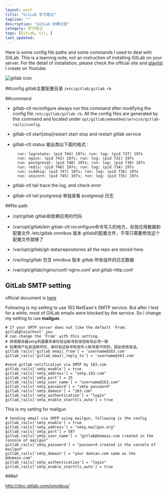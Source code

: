 ```yaml
---
layout: post
title: "GitLab 学习笔记"
tagline: ""
description: "GitLab 折腾记录"
category: 学习笔记
tags: [GitLab, Git, ]
last_updated: 
---
```


Here is some config file paths and some commands I used to deal with GitLab. This is a learning note, not an instruction of installing GitLab on your server. For the detail of installation, please check the official site and [playlist](https://www.youtube.com/playlist?list=PLKHfgb7QQO0h0KajNxedrSGoTZz7WR7dB) I create on Youtube.

![gitlab icon](https://lh3.googleusercontent.com/-l4q7YxpSrak/Vf54ohUJuCI/AAAAAAAA15Q/BMtzh9XgSJY/s512-Ic42/gitlab_icon.png)

##config
gitlab主要配置目录 `/etc/gitlab/gitlab.rb`
 
##command

- gitlab-ctl reconfigure
	always run this command after modifying the config file `/etc/gitlab/gitlab.rb`. All the config files are generated by this command and located under `opt/gitlab/embedded/service/gitlab-rails/config`.

- gitlab-ctl start|stop|restart
	start stop and restart gitlab service

- gitlab-ctl status
	输出类似下面的格式：

		run: logrotate: (pid 744) 197s; run: log: (pid 737) 197s
		run: nginx: (pid 743) 197s; run: log: (pid 731) 197s
		run: postgresql: (pid 748) 197s; run: log: (pid 738) 197s
		run: redis: (pid 746) 197s; run: log: (pid 734) 197s
		run: sidekiq: (pid 747) 197s; run: log: (pid 736) 197s
		run: unicorn: (pid 745) 197s; run: log: (pid 735) 197s

- gitlab-ctl tail
	trace the log, and check error

- gitlab-ctl tail postgresql
	单独查看 postgresql 日志

##file path
- /opt/gitlab
	gitlab和依赖应用的代码

- /var/opt/gitlab/bin
	gitlab-ctl reconfigure命令写入的地方，存放应用数据和配置文件 /etc/gitlab omnibus 版本 gitlab的配置文件，平常只需要修改这个配置文件就够了

- /var/opt/gitlab/git-data/repositories
	all the repo are stored here.

- /var/log/gitlab
	包含 omnibus 版本 gitlab 所有组件的日志数据

- /var/opt/gitlab/nginx/conf/
	nginx.conf and gitlab-http.conf

## GitLab SMTP setting
official document is [here](https://gitlab.com/gitlab-org/omnibus-gitlab/blob/master/doc/settings/smtp.md)

Following is my setting to use 163 NetEase's SMTP service. But after I test for a while, most of GitLab emails were blocked by the service. So I change my setting to use **mailgun**.

	# If your SMTP server does not like the default 'From: gitlab@localhost' you 
	# can change the 'From' with this setting.
	# 网易服务器smtp机器要求身份验证帐号和发信帐号必须一致
	# 如果用户在发送邮件时，身份验证帐号和发件人帐号是不同的，因此拒绝发送。
	gitlab_rails['gitlab_email_from'] = 'username@163.com'
	gitlab_rails['gitlab_email_reply_to'] = 'username@163.com'

	#send gitlab notification via SMTP by 163.com
	gitlab_rails['smtp_enable'] = true
	gitlab_rails['smtp_address'] = "smtp.163.com"
	gitlab_rails['smtp_port'] = 25
	gitlab_rails['smtp_user_name'] = "username@163.com"
	gitlab_rails['smtp_password'] = "smtp password"
	gitlab_rails['smtp_domain'] = "163.com"
	gitlab_rails['smtp_authentication'] = "login"
	gitlab_rails['smtp_enable_starttls_auto'] = true

This is my setting for mailgun

	# Sending email via SMTP using mailgun, following is the config
	gitlab_rails['smtp_enable'] = true
	gitlab_rails['smtp_address'] = "smtp.mailgun.org"
	gitlab_rails['smtp_port'] = 587
	gitlab_rails['smtp_user_name'] = "gitlab@domain.com created in the console of mailgun"
	gitlab_rails['smtp_password'] = "password created in the console of mailgun"
	gitlab_rails['smtp_domain'] = "your domian.com same as the @domain.com"
	gitlab_rails['smtp_authentication'] = "login"
	gitlab_rails['smtp_enable_starttls_auto'] = true

##Ref

<http://doc.gitlab.com/omnibus/>


